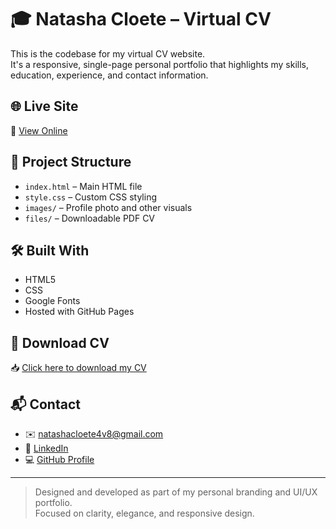 # 🎓 Natasha Cloete – Virtual CV 

This is the codebase for my virtual CV website.  
It's a responsive, single-page personal portfolio that highlights my skills, education, experience, and contact information.

## 🌐 Live Site
🔗 [View Online](https://natashacloete.github.io/resume)

## 📁 Project Structure
- `index.html` – Main HTML file  
- `style.css` – Custom CSS styling  
- `images/` – Profile photo and other visuals  
- `files/` – Downloadable PDF CV  

## 🛠️ Built With
- HTML5  
- CSS 
- Google Fonts  
- Hosted with GitHub Pages  

## 📄 Download CV
📥 [Click here to download my CV](files/natasha-cloete-cv.pdf)

## 📬 Contact
- ✉️ [natashacloete4v8@gmail.com](mailto:natashacloete4v8@gmail.com)  
- 🔗 [LinkedIn](https://www.linkedin.com/in/natasha-cloete-67aa1627a)  
- 💻 [GitHub Profile](https://github.com/NatashaCloete)

---

> Designed and developed as part of my personal branding and UI/UX portfolio.  
> Focused on clarity, elegance, and responsive design.
